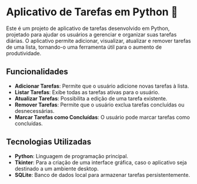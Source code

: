 # Aplicativo de Tarefas em Python 📝

Este é um projeto de aplicativo de tarefas desenvolvido em Python, projetado para ajudar os usuários a gerenciar e organizar suas tarefas diárias. O aplicativo permite adicionar, visualizar, atualizar e remover tarefas de uma lista, tornando-o uma ferramenta útil para o aumento de produtividade.

## Funcionalidades

- **Adicionar Tarefas**: Permite que o usuário adicione novas tarefas à lista.
- **Listar Tarefas**: Exibe todas as tarefas ativas para o usuário.
- **Atualizar Tarefas**: Possibilita a edição de uma tarefa existente.
- **Remover Tarefas**: Permite que o usuário exclua tarefas concluídas ou desnecessárias.
- **Marcar Tarefas como Concluídas**: O usuário pode marcar tarefas como concluídas.

## Tecnologias Utilizadas

- **Python**: Linguagem de programação principal.
- **Tkinter**: Para a criação de uma interface gráfica, caso o aplicativo seja destinado a um ambiente desktop.
- **SQLite**: Banco de dados local para armazenar tarefas persistentemente.
